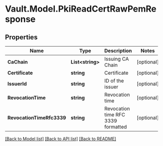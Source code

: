 # Vault.Model.PkiReadCertRawPemResponse

## Properties

Name | Type | Description | Notes
------------ | ------------- | ------------- | -------------
**CaChain** | **List&lt;string&gt;** | Issuing CA Chain | [optional] 
**Certificate** | **string** | Certificate | [optional] 
**IssuerId** | **string** | ID of the issuer | [optional] 
**RevocationTime** | **string** | Revocation time | [optional] 
**RevocationTimeRfc3339** | **string** | Revocation time RFC 3339 formatted | [optional] 

[[Back to Model list]](../README.md#documentation-for-models) [[Back to API list]](../README.md#documentation-for-api-endpoints) [[Back to README]](../README.md)

